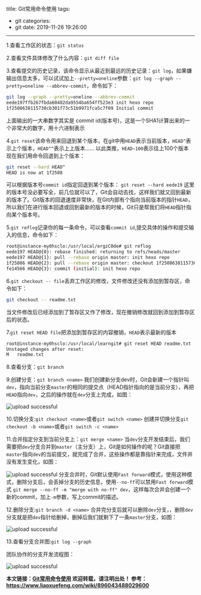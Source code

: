 title: Git常用命令使用
tags:
  - git
categories:
  - git
date: 2019-11-26 19:26:00
---
1.查看工作区的状态：`git status`

2.查看文件具体修改了什么内容：`git diff file`

3.查看提交的历史记录，该命令显示从最近到最远的历史记录：`git log`，如果嫌输出信息太多，可以试试加上`--pretty=oneline`参数：`git log --graph --pretty=oneline --abbrev-commit`，命令如下：
```bash
git log --graph --pretty=oneline --abbrev-commit
eede197ffb267fbda60482da9554ba654ff523e3 init hexo repo
1f2508638115730cb301f73c51b9971fca5c7f09 Initial commit
```
上面输出的一大串数字其实是 commit id(版本号)，这是一个SHA1计算出来的一个非常大的数字，用十六进制表示
<!-- more -->
4.`git reset`该命令用来回退到某个版本，在git中用`HEAD`表示当前版本，`HEAD^`表示上个版本，`HEAD^^`表示上上版本......
以此类推，`HEAD~100`表示往上100个版本
现在我们用命令回退到上个版本：
```bash
git reset --hard HEAD^
HEAD is now at 1f2508
```
可以根据版本号`commit id`指定回退到某个版本：
`git reset --hard eede19`
这里的版本号没必要写全，前几位就可以了，Git会自动去找，这样我们就又回到最新的版本了。Git版本的回退速度非常快，在Git内部有个指向当前版本的指针`HEAD`，所以我们在进行版本回退或回到最新的版本的时候，Git只是帮我们将`HEAD`指针指向某个版本号。

5.`git reflog`记录你的每一条命令，可以查看`commit id`,提交具体的操作和提交输入的信息，命令如下：
```bash
root@instance-my0hsclo:/usr/local/ergzC0de# git reflog 
eede197 HEAD@{0}: rebase finished: returning to refs/heads/master
eede197 HEAD@{1}: pull --rebase origin master: init hexo repo
1f25086 HEAD@{2}: pull --rebase origin master: checkout 1f2508638115730cb301f73c51b9971fca5c7f09
fe14566 HEAD@{3}: commit (initial): init hexo repo
```

6.`git checkout -- file`丢弃工作区的修改，文件修改还没有添加到暂存区，命令如下：
```bash
git checkout -- readme.txt
```
当文件修改后已经添加到了暂存区又作了修改，现在撤销修改就回到添加到暂存区后的状态。

7.`git reset HEAD file`把添加到暂存区的内容撤销，`HEAD`表示最新的版本
```bash
root@instance-my0hsclo:/usr/local/learngit# git reset HEAD readme.txt
Unstaged changes after reset:
M	readme.txt
```
8.查看分支：`git branch `

9.创建分支：`git branch <name>`
我们创建新分支dev时，Git会新建一个指针叫`dev`，指向当前分支`master`的相同的提交点（HEAD指针指向的是当前分支），再把`HEAD`指向`dev`，之后的操作就在`dev`分支上完成，如图：

![upload successful](/images/git_201912101316.png)

10.切换分支:`git checkout <name>`或者`git switch <name>`
创建并切换分支`git checkout -b <name>`或者`git switch -c <name>`

11.合并指定分支到当前分支上：`git merge <name>`
当`dev`分支开发结束后，我们需要把`dev`分支合并到`master`（主分支）上，Git是如何操作的呢？Git直接把`master`指向`dev`的当前提交，就完成了合并，这些操作都是靠指针来完成，文件并没有发生变化，如图：

![upload successful](/images/git_201912101318.png)
分支合并时，Git默认使用`Fast forward`模式，使用这种模式，删除分支后，会丢掉分支的历史信息，使用`--no-ff`可以禁用`Fast forward`模式 `git merge --no-ff -m "merge with no-ff" dev`，这样每次合并会创建一个新的commit，加上`-m`参数，写上commit的描述。

12.删除分支:`git branch -d <name>`
合并完分支后就可以删除`dev`分支，，删除`dev`分支就是把`dev`指针给删掉，删掉后我们就剩下了一条`master`分支，如图：

![upload successful](/images/201912101319.png)

13.查看分支合并图:`git log --graph`

团队协作的分支开发流程图：

![upload successful](/images/git_201912101326.png)

**本文链接：[Git常用命令使用](http://www.ergzcode.com/2019/11/26/git-common-commands-using.html)
欢迎转载，请注明出处！
参考：<https://www.liaoxuefeng.com/wiki/896043488029600>**